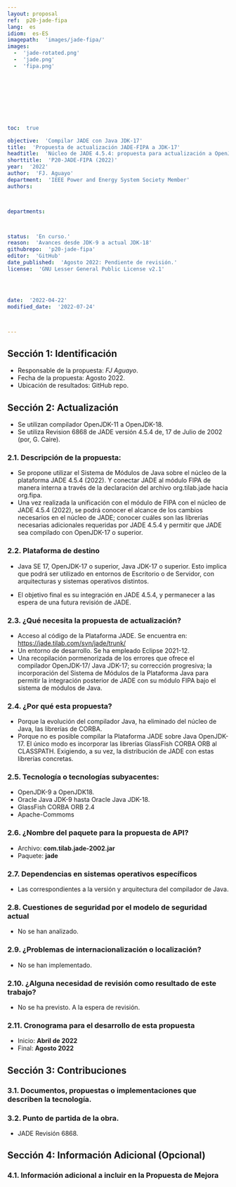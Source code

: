 ```yaml
---
layout: proposal
ref:  p20-jade-fipa
lang:  es
idiom:  es-ES
imagepath:  'images/jade-fipa/'
images:
  -  'jade-rotated.png'
  -  'jade.png'
  -  'fipa.png'









toc:  true

objective:  'Compilar JADE con Java JDK-17'
title:  'Propuesta de actualización JADE-FIPA a JDK-17'
headtitle:  'Núcleo de JADE 4.5.4: propuesta para actualización a OpenJDK-17 y Java Platform Module System.'
shorttitle:  'P20-JADE-FIPA (2022)'
year:  '2022'
author:  'FJ. Aguayo'
department:  'IEEE Power and Energy System Society Member'
authors:



departments:



status:  'En curso.'
reason:  'Avances desde JDK-9 a actual JDK-18'
githubrepo:  'p20-jade-fipa'
editor:  'GitHub'
date_published:  'Agosto 2022: Pendiente de revisión.'
license:  'GNU Lesser General Public License v2.1'




date:  '2022-04-22'
modified_date:  '2022-07-24'



---
```








  

##   Sección 1: Identificación
-  Responsable de la propuesta: _FJ Aguayo_.
-  Fecha de la propuesta: Agosto 2022.
-  Ubicación de resultados: GitHub repo.

##   Sección 2: Actualización
-  Se utilizan compilador OpenJDK-11 a OpenJDK-18.
-  Se utiliza Revision 6868 de JADE versión 4.5.4 de, 17 de Julio de 2002 (por, G. Caire).

###  2.1. Descripción de la propuesta:

-  Se propone utilizar el Sistema de Módulos de Java sobre el núcleo de la plataforma JADE 4.5.4 (2022). Y conectar JADE al módulo FIPA de manera interna a través de la declaración del archivo org.tilab.jade hacia org.fipa. 
-  Una vez realizada la unificación con el módulo de FIPA con el núcleo de JADE 4.5.4 (2022), se podrá conocer el alcance de los cambios necesarios en el núcleo de JADE; conocer cuáles son las librerías necesarias adicionales requeridas por JADE 4.5.4 y permitir que JADE sea compilado con OpenJDK-17 o superior.

###  2.2. Plataforma de destino
-  Java SE 17, OpenJDK-17 o superior, Java JDK-17 o superior. Esto implica que podrá ser utilizado en entornos de Escritorio o de Servidor, con arquitecturas y sistemas operativos distintos.
  
-  El objetivo final es su integración en JADE 4.5.4, y permanecer a las espera de una futura revisión de JADE.




###  2.3. ¿Qué necesita la propuesta de actualización?
-  Acceso al código de la Plataforma JADE. Se encuentra en: <https://jade.tilab.com/svn/jade/trunk/>
-  Un entorno de desarrollo. Se ha empleado Eclipse 2021-12.
-  Una recopilación pormenorizada de los errores que ofrece el compilador OpenJDK-17/ Java JDK-17; su corrección progresiva; la incorporación del Sistema de Módulos de la Plataforma Java para permitir la integración posterior de JADE con su módulo FIPA bajo el sistema de módulos de Java.


###  2.4. ¿Por qué esta propuesta?
-  Porque la evolución del compilador Java, ha eliminado del núcleo de Java, las librerías de CORBA. 
-  Porque no es posible compilar la Plataforma JADE sobre Java OpenJDK-17. El único modo es incorporar las librerías GlassFish CORBA ORB al CLASSPATH. Exigiendo, a su vez, la distribución de JADE con estas librerías concretas.






###  2.5. Tecnología o tecnologías subyacentes:
-  OpenJDK-9 a OpenJDK18.
-  Oracle Java JDK-9 hasta Oracle Java JDK-18.
-  GlassFish CORBA ORB 2.4
-  Apache-Commoms








###  2.6. ¿Nombre del paquete para la propuesta de API?
-  Archivo: **com.tilab.jade-2002.jar**
-  Paquete: **jade**













###  2.7. Dependencias en sistemas operativos específicos
-  Las correspondientes a la versión y arquitectura del compilador de Java.












###  2.8. Cuestiones de seguridad por el modelo de seguridad actual
-  No se han analizado.














###  2.9. ¿Problemas de internacionalización o localización?
-  No se han implementado.















###  2.10. ¿Alguna necesidad de revisión como resultado de este trabajo?
-  No se ha previsto. A la espera de revisión.
















###  2.11. Cronograma para el desarrollo de esta propuesta
-   Inicio: **Abril de 2022**
-   Final: **Agosto 2022**
















##   Sección 3: Contribuciones




###  3.1. Documentos, propuestas o implementaciones que describen la tecnología.















###  3.2. Punto de partida de la obra.
-   JADE Revisión 6868.



















##   Sección 4: Información Adicional (Opcional)












###  4.1. Información adicional a incluir en la Propuesta de Mejora
  
  
















